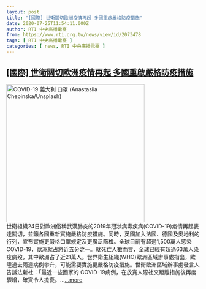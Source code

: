 ```yaml
---
layout: post
title: "[國際] 世衛關切歐洲疫情再起 多國重啟嚴格防疫措施"
date: 2020-07-25T11:54:11.000Z
author: RTI 中央廣播電臺
from: https://www.rti.org.tw/news/view/id/2073478
tags: [ RTI 中央廣播電臺 ]
categories: [ news, RTI 中央廣播電臺 ]
---
```

<!--1595678051000-->
[[國際] 世衛關切歐洲疫情再起 多國重啟嚴格防疫措施](https://www.rti.org.tw/news/view/id/2073478)
------

<div>
<img src="https://static.rti.org.tw/assets/thumbnails/2020/07/25/388a8fbf79342119f091a25e2da5a07a.jpg" width="360" alt="COVID-19 義大利 口罩 (Anastasiia Chepinska/Unsplash)" title="COVID-19 義大利 口罩 (Anastasiia Chepinska/Unsplash)"><br>世衛組織24日對歐洲俗稱武漢肺炎的2019年冠狀病毒疾病(COVID-19)疫情再起表達關切，並籲各國重新實施嚴格防疫措施。同時，英國加入法國、德國及奧地利的行列，宣布實施更嚴格口罩規定及更廣泛篩檢。全球目前有超過1,500萬人感染COVID-19，歐洲就占將近五分之一。就死亡人數而言，全球已經有超過63萬人染疫病歿，其中歐洲占了近21萬人。世界衛生組織(WHO)歐洲區域辦事處指出，歐陸過去兩週病例攀升，可能需要實施更嚴格防疫措施。世衛歐洲區域辦事處發言人告訴法新社：「最近一些國家的 COVID-19病例，在放寬人際社交距離措施後再度驟增，確實令人擔憂。...<a target="_blank" href="https://www.rti.org.tw/news/view/id/2073478">...more</a>
</div>
